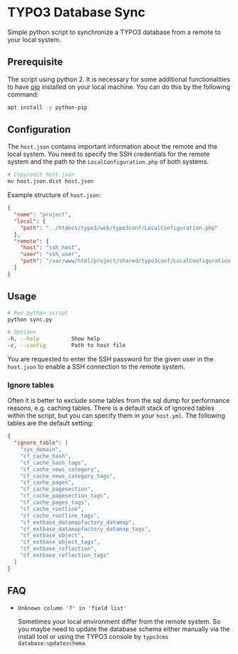 # TYPO3 Database Sync

Simple python script to synchronize a TYPO3 database from a remote to your local system.

## Prerequisite

The script using python 2. It is necessary for some additional functionalities to have [pip](https://pypi.org/project/pip/) installed on your local machine. 
You can do this by the following command:

```bash
apt install -y python-pip
```

## Configuration

The `host.json` contains important information about the remote and the local system. 
You need to specify the SSH credentials for the remote system and the path to the `LocalConfiguration.php` of both systems.

```bash
# Copy/edit host.json
mv host.json.dist host.json
```

Example structure of `host.json`:
```json
{
  "name": "project",
  "local": {
    "path": "../htdocs/typo3/web/typo3conf/LocalConfiguration.php"
  },
  "remote": {
    "host": "ssh_host",
    "user": "ssh_user",
    "path": "/var/www/html/project/shared/typo3conf/LocalConfiguration.php"
  }
}
```

## Usage

```bash
# Run python script
python sync.py
```

```bash
# Options
-h, --help          Show help
-c, --config        Path to host file
```

You are requested to enter the SSH password for the given user in the `host.json` to enable a SSH connection to the remote system. 

### Ignore tables

Often it is better to exclude some tables from the sql dump for performance reasons, e.g. caching tables. There is a default stack of ignored tables within the script, but you can specify them in your `host.yml`. The following tables are the default setting:

```json
{
  "ignore_table": [
    "sys_domain",
    "cf_cache_hash",
    "cf_cache_hash_tags",
    "cf_cache_news_category",
    "cf_cache_news_category_tags",
    "cf_cache_pages",
    "cf_cache_pagesection",
    "cf_cache_pagesection_tags",
    "cf_cache_pages_tags",
    "cf_cache_rootline",
    "cf_cache_rootline_tags",
    "cf_extbase_datamapfactory_datamap",
    "cf_extbase_datamapfactory_datamap_tags",
    "cf_extbase_object",
    "cf_extbase_object_tags",
    "cf_extbase_reflection",
    "cf_extbase_reflection_tags"
  ]
}
```

## FAQ

- `Unknown column '?' in 'field list'` 
   
   Sometimes your local environment differ from the remote system. So you maybe need to update the database schema either manually via the install tool or using the TYPO3 console by `typo3cms database:updateschema`
